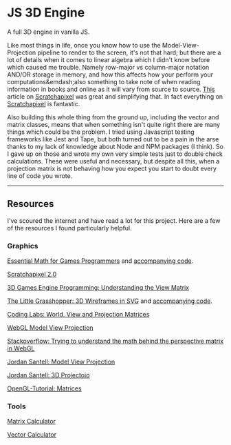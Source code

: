 # JS 3D Engine

A full 3D engine in vanilla JS.

Like most things in life, once you know how to use the Model-View-Projection pipeline to render to the screen, it's not that hard; but there are a lot of details when it comes to linear algebra which I didn't know before which caused me trouble. Namely row-major vs column-major notation AND/OR storage in memory, and how this affects how your perform your computations&emdash;also something to take note of when reading information in books and online as it will vary from source to source. [This](https://www.scratchapixel.com/lessons/mathematics-physics-for-computer-graphics/geometry/row-major-vs-column-major-vector) article on [Scratchapixel](https://www.scratchapixel.com/) was great and simplifying that. In fact everything on [Scratchapixel](https://www.scratchapixel.com/) is fantastic.

Also building this whole thing from the ground up, including the vector and matrix classes, means that when something isn't quite right there are many things which could be the problem. I tried using Javascript testing frameworks like Jest and Tape, but both turned out to be a pain in the arse thanks to my lack of knowledge about Node and NPM packages (I think). So I gave up on those and wrote my own very simple tests just to double check calculations. These were useful and necessary, but despite all this, when a projection matrix is not behaving how you expect you start to doubt every line of code you wrote.

---

## Resources

I've scoured the internet and have read a lot for this project. Here are a few of the resources I found particularly helpful.

### Graphics


[Essential Math for Games Programmers](http://www.essentialmath.com/book.htm) and [accompanying code](https://github.com/jvanverth/essentialmath).

[Scratchapixel 2.0](https://www.scratchapixel.com/)

[3D Games Engine Programming: Understanding the View Matrix](https://www.3dgep.com/understanding-the-view-matrix/)

[The Little Grasshopper: 3D Wireframes in SVG](https://prideout.net/blog/svg_wireframes/) and [accompanying code](https://github.com/prideout/svg3d).

[Coding Labs: World, View and Projection Matrices](http://www.codinglabs.net/article_world_view_projection_matrix.aspx)

[WebGL Model View Projection](https://developer.mozilla.org/en-US/docs/Web/API/WebGL_API/WebGL_model_view_projection)

[Stackoverflow: Trying to understand the math behind the perspective matrix in WebGL](https://stackoverflow.com/questions/28286057/trying-to-understand-the-math-behind-the-perspective-matrix-in-webgl/28301213#28301213)

[Jordan Santell: Model View Projection](https://jsantell.com/model-view-projection/)

[Jordan Santell: 3D Projectoio](https://jsantell.com/3d-projection/)

[OpenGL-Tutorial: Matrices](http://www.opengl-tutorial.org/beginners-tutorials/tutorial-3-matrices/#the-projection-matrix)

### Tools 

[Matrix Calculator](https://matrixcalc.org/en)

[Vector Calculator](https://www.symbolab.com/solver/vector-calculator)
